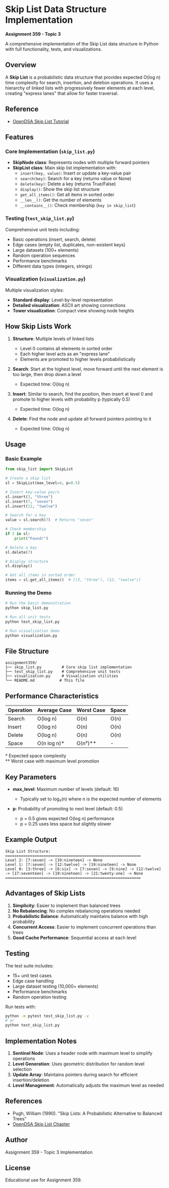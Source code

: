 # Skip List Data Structure Implementation

**Assignment 359 - Topic 3**

A comprehensive implementation of the Skip List data structure in Python with full functionality, tests, and visualizations.

## Overview

A **Skip List** is a probabilistic data structure that provides expected O(log n) time complexity for search, insertion, and deletion operations. It uses a hierarchy of linked lists with progressively fewer elements at each level, creating "express lanes" that allow for faster traversal.

## Reference

- [OpenDSA Skip List Tutorial](https://opendsa-server.cs.vt.edu/ODSA/Books/CS3/html/SkipList.html)

## Features

### Core Implementation (`skip_list.py`)
- **SkipNode class**: Represents nodes with multiple forward pointers
- **SkipList class**: Main skip list implementation with:
  - `insert(key, value)`: Insert or update a key-value pair
  - `search(key)`: Search for a key (returns value or None)
  - `delete(key)`: Delete a key (returns True/False)
  - `display()`: Show the skip list structure
  - `get_all_items()`: Get all items in sorted order
  - `__len__()`: Get the number of elements
  - `__contains__()`: Check membership (`key in skip_list`)

### Testing (`test_skip_list.py`)
Comprehensive unit tests including:
- Basic operations (insert, search, delete)
- Edge cases (empty list, duplicates, non-existent keys)
- Large datasets (100+ elements)
- Random operation sequences
- Performance benchmarks
- Different data types (integers, strings)

### Visualization (`visualization.py`)
Multiple visualization styles:
- **Standard display**: Level-by-level representation
- **Detailed visualization**: ASCII art showing connections
- **Tower visualization**: Compact view showing node heights

## How Skip Lists Work

1. **Structure**: Multiple levels of linked lists
   - Level 0 contains all elements in sorted order
   - Each higher level acts as an "express lane"
   - Elements are promoted to higher levels probabilistically

2. **Search**: Start at the highest level, move forward until the next element is too large, then drop down a level
   - Expected time: O(log n)

3. **Insert**: Similar to search, find the position, then insert at level 0 and promote to higher levels with probability p (typically 0.5)
   - Expected time: O(log n)

4. **Delete**: Find the node and update all forward pointers pointing to it
   - Expected time: O(log n)

## Usage

### Basic Example

```python
from skip_list import SkipList

# Create a skip list
sl = SkipList(max_level=4, p=0.5)

# Insert key-value pairs
sl.insert(3, "three")
sl.insert(7, "seven")
sl.insert(12, "twelve")

# Search for a key
value = sl.search(7)  # Returns "seven"

# Check membership
if 3 in sl:
    print("Found!")

# Delete a key
sl.delete(7)

# Display structure
sl.display()

# Get all items in sorted order
items = sl.get_all_items()  # [(3, "three"), (12, "twelve")]
```

### Running the Demo

```bash
# Run the basic demonstration
python skip_list.py

# Run all unit tests
python test_skip_list.py

# Run visualization demo
python visualization.py
```

## File Structure

```
assignment359/
├── skip_list.py         # Core skip list implementation
├── test_skip_list.py    # Comprehensive unit tests
├── visualization.py     # Visualization utilities
└── README.md           # This file
```

## Performance Characteristics

| Operation | Average Case | Worst Case | Space |
|-----------|-------------|------------|-------|
| Search    | O(log n)    | O(n)       | O(n)  |
| Insert    | O(log n)    | O(n)       | O(n)  |
| Delete    | O(log n)    | O(n)       | O(n)  |
| Space     | O(n log n)* | O(n²)**    | -     |

\* Expected space complexity  
\*\* Worst case with maximum level promotion

## Key Parameters

- **max_level**: Maximum number of levels (default: 16)
  - Typically set to log₂(n) where n is the expected number of elements
  
- **p**: Probability of promoting to next level (default: 0.5)
  - p = 0.5 gives expected O(log n) performance
  - p = 0.25 uses less space but slightly slower

## Example Output

```
Skip List Structure:
============================================================
Level 2: [7:seven] -> [19:nineteen] -> None
Level 1: [7:seven] -> [12:twelve] -> [19:nineteen] -> None
Level 0: [3:three] -> [6:six] -> [7:seven] -> [9:nine] -> [12:twelve] -> [17:seventeen] -> [19:nineteen] -> [21:twenty-one] -> None
============================================================
```

## Advantages of Skip Lists

1. **Simplicity**: Easier to implement than balanced trees
2. **No Rebalancing**: No complex rebalancing operations needed
3. **Probabilistic Balance**: Automatically maintains balance with high probability
4. **Concurrent Access**: Easier to implement concurrent operations than trees
5. **Good Cache Performance**: Sequential access at each level

## Testing

The test suite includes:
- 15+ unit test cases
- Edge case handling
- Large dataset testing (10,000+ elements)
- Performance benchmarks
- Random operation testing

Run tests with:
```bash
python -m pytest test_skip_list.py -v
# or
python test_skip_list.py
```

## Implementation Notes

1. **Sentinel Node**: Uses a header node with maximum level to simplify operations
2. **Level Generation**: Uses geometric distribution for random level selection
3. **Update Array**: Maintains pointers during search for efficient insertion/deletion
4. **Level Management**: Automatically adjusts the maximum level as needed

## References

- Pugh, William (1990). "Skip Lists: A Probabilistic Alternative to Balanced Trees"
- [OpenDSA Skip List Chapter](https://opendsa-server.cs.vt.edu/ODSA/Books/CS3/html/SkipList.html)

## Author

Assignment 359 - Topic 3 Implementation

## License

Educational use for Assignment 359.

